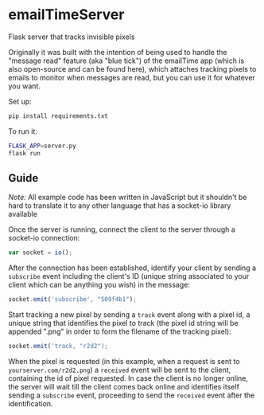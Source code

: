 # emailTimeServer
Flask server that tracks invisible pixels

Originally it was built with the intention of being used to handle the "message read" feature (aka "blue tick") of the emailTime app (which is also open-source and can be found here), which attaches tracking pixels to emails to monitor when messages are read, but you can use it for whatever you want.

Set up:
```bash
pip install requirements.txt
```

To run it:
```bash
FLASK_APP=server.py
flask run
```

## Guide
*Note:* All example code has been written in JavaScript but it shouldn't be hard to translate it to any other language that has a socket-io library available

Once the server is running, connect the client to the server through a socket-io connection:
```javascript
var socket = io();
```

After the connection has been established, identify your client by sending a `subscribe` event including the client's ID (unique string associated to your client which can be anything you wish) in the message:
```javascript
socket.emit('subscribe', "509f4b1");
```

Start tracking a new pixel by sending a `track` event along with a pixel id, a unique string that identifies the pixel to track (the pixel id string will be appended ".png" in order to form the filename of the tracking pixel):
```javascript
socket.emit('track, "r2d2");
```

When the pixel is requested (in this example, when a request is sent to `yourserver.com/r2d2.png`) a `received` event will be sent to the client, containing the id of pixel requested. In case the client is no longer online, the server will wait till the client comes back online and identifies itself sending a `subscribe` event, proceeding to send the `received` event after the identification.

